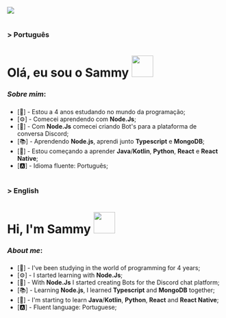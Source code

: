 <img src="https://github.com/SammyKunimatsu/SammyKunimatsu/raw/master/Assets/png/Sammy%20Kunimatsu.png"></img>
#
### > **Português**
##

# Olá, eu sou o Sammy <img src="https://github.com/SammyKunimatsu/SammyKunimatsu/raw/master/Assets/png/miku_icon.png" width="50">
</img>

### *Sobre mim*:
###
- [📖] - Estou a 4 anos estudando no mundo da programação;
- [⚙️] - Comecei aprendendo com **Node.Js**;
- [💠] - Com **Node.Js** comecei criando Bot's para a plataforma de conversa Discord;
- [📚] - Aprendendo **Node.js**, aprendi junto **Typescript** e **MongoDB**;
- [📒] - Estou começando a aprender **Java**/**Kotlin**, **Python**, **React** e **React Native**;
- [🅰️] - Idioma fluente: Português;

#
### > **English**
##

# Hi, I'm Sammy <img src="https://github.com/SammyKunimatsu/SammyKunimatsu/raw/master/Assets/png/miku_icon.png" width="50">
</img>

### *About me*:
###
- [📖] - I've been studying in the world of programming for 4 years;
- [⚙️] - I started learning with **Node.Js**;
- [💠] - With **Node.Js** I started creating Bots for the Discord chat platform;
- [📚] - Learning **Node.js**, I learned **Typescript** and **MongoDB** together;
- [📒] - I'm starting to learn **Java**/**Kotlin**, **Python**, **React** and **React Native**;
- [🅰️] - Fluent language: Portuguese;